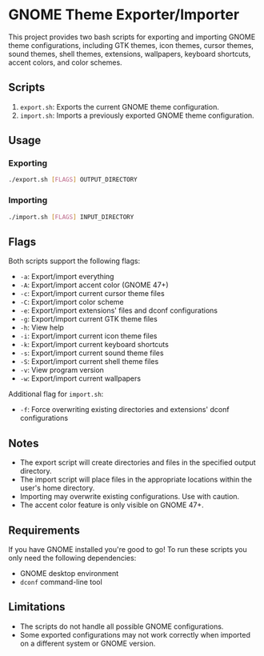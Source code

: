 # GNOME Theme Exporter/Importer

This project provides two bash scripts for exporting and importing GNOME theme configurations, including GTK themes, icon themes, cursor themes, sound themes, shell themes, extensions, wallpapers, keyboard shortcuts, accent colors, and color schemes.

## Scripts

1. `export.sh`: Exports the current GNOME theme configuration.
2. `import.sh`: Imports a previously exported GNOME theme configuration.

## Usage

### Exporting

```bash
./export.sh [FLAGS] OUTPUT_DIRECTORY
```

### Importing

```bash
./import.sh [FLAGS] INPUT_DIRECTORY
```

## Flags

Both scripts support the following flags:

- `-a`: Export/import everything
- `-A`: Export/import accent color (GNOME 47+)
- `-c`: Export/import current cursor theme files
- `-C`: Export/import color scheme
- `-e`: Export/import extensions' files and dconf configurations
- `-g`: Export/import current GTK theme files
- `-h`: View help
- `-i`: Export/import current icon theme files
- `-k`: Export/import current keyboard shortcuts
- `-s`: Export/import current sound theme files
- `-S`: Export/import current shell theme files
- `-v`: View program version
- `-w`: Export/import current wallpapers

Additional flag for `import.sh`:
- `-f`: Force overwriting existing directories and extensions' dconf configurations

## Notes

- The export script will create directories and files in the specified output directory.
- The import script will place files in the appropriate locations within the user's home directory.
- Importing may overwrite existing configurations. Use with caution.
- The accent color feature is only visible on GNOME 47+.

## Requirements

If you have GNOME installed you're good to go! To run these scripts you only need the following dependencies:
- GNOME desktop environment
- `dconf` command-line tool

## Limitations

- The scripts do not handle all possible GNOME configurations.
- Some exported configurations may not work correctly when imported on a different system or GNOME version.
